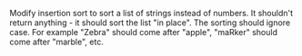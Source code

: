 Modify insertion sort to sort a list of strings instead of numbers. It shouldn't return anything - it should sort the
list "in place". The sorting should ignore case. For example "Zebra" should come after "apple", "maRker" should come
after "marble", etc.